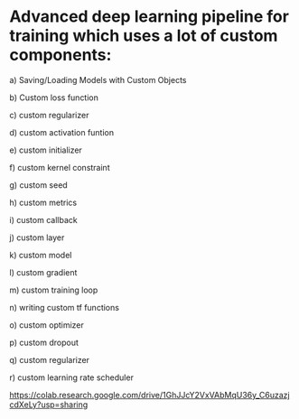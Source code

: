 # Advanced deep learning pipeline for training which uses a lot of custom components:

a) Saving/Loading Models with Custom Objects

b) Custom loss function

c) custom regularizer

d) custom activation funtion

e) custom initializer

f) custom kernel constraint

g) custom seed

h) custom metrics

i) custom callback

j) custom layer

k) custom model

l) custom gradient

m) custom training loop

n) writing custom  tf functions

o) custom optimizer

p) custom dropout

q) custom regularizer

r) custom learning rate scheduler

https://colab.research.google.com/drive/1GhJJcY2VxVAbMqU36y_C6uzazjcdXeLy?usp=sharing

